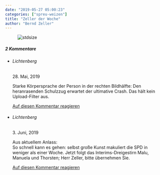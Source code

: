 ```yaml
---
date: "2019-05-27 05:00:23"
categories: ["spreu-weizen"]
title: "Zeller der Woche"
author: "Bernd Zeller"
---
```



<figure>
<img src="https://www.publicomag.com/wp-content/uploads/2019/05/Schulzzug2-1320x930.jpg" alt=stdsize>
</figure>


<!--more-->
<h5 class="comments-h">
2 Kommentare </h5>
<ul class="commentlist">
<li class="comment even thread-even depth-1 clearfix" id="li-comment-10509">
<h6 class="author">Lichtenberg</h6> <span class="date">28. Mai, 2019</span>



Starke Körpersprache der Person in der rechten Bildhälfte: Den heranrasenden Schulzzug erwartet der ultimative Crash. Das hält kein Upload-Filter aus.

<a rel="nofollow" class="comment-reply-link" href="#comment-10509" data-commentid="10509" data-postid="8982" data-belowelement="comment-10509" data-respondelement="respond" data-replyto="Antworte auf Lichtenberg" aria-label="Antworte auf Lichtenberg">Auf diesen Kommentar reagieren</a> 


</li>
<li class="comment odd alt thread-odd thread-alt depth-1 clearfix" id="li-comment-10622">
<h6 class="author">Lichtenberg</h6> <span class="date">3. Juni, 2019</span>



Aus aktuellem Anlass:<br>
So schnell kann es gehen: selbst große Kunst makuliert die SPD in weniger als einer Woche. Jetzt folgt das Interims-Dreigestirn Malu, Manuela und Thorsten; Herr Zeller, bitte übernehmen Sie.

<a rel="nofollow" class="comment-reply-link" href="#comment-10622" data-commentid="10622" data-postid="8982" data-belowelement="comment-10622" data-respondelement="respond" data-replyto="Antworte auf Lichtenberg" aria-label="Antworte auf Lichtenberg">Auf diesen Kommentar reagieren</a> 


</li>
</ul>

